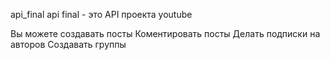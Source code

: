 api_final
api final - это API проекта youtube

Вы можете создавать посты
Коментировать посты
Делать подписки на авторов
Создавать группы

